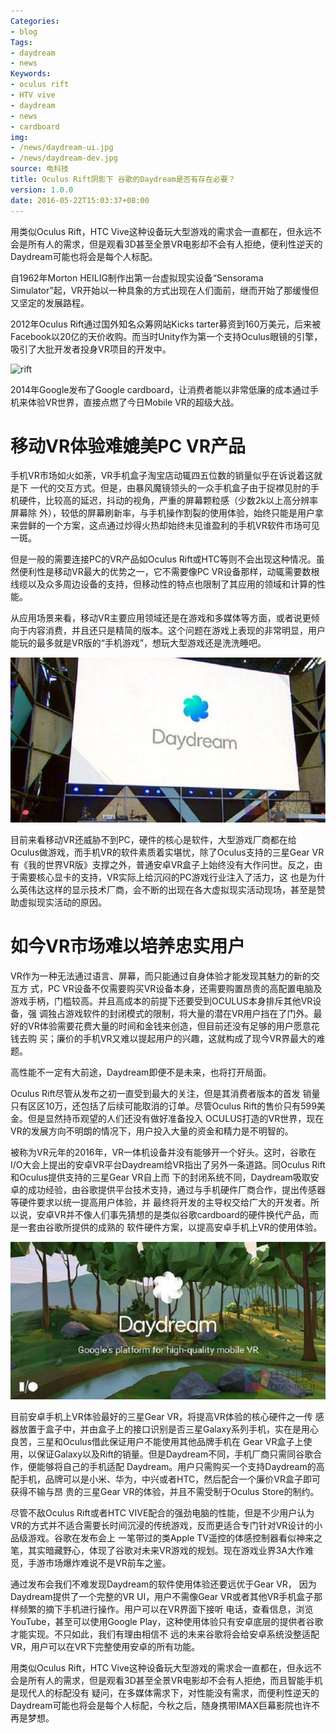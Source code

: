 ```yaml
---
Categories:
- blog
Tags:
- daydream
- news
Keywords:
- oculus rift
- HTV vive
- daydream
- news
- cardboard
img:
- /news/daydream-ui.jpg
- /news/daydream-dev.jpg
source: 电科技
title: Oculus Rift阴影下 谷歌的Daydream是否有存在必要？
version: 1.0.0
date: 2016-05-22T15:03:37+08:00
---
```


用类似Oculus Rift，HTC Vive这种设备玩大型游戏的需求会一直都在，但永远不会是所有人的需求，但是观看3D甚至全景VR电影却不会有人拒绝，便利性逆天的Daydream可能也将会是每个人标配。

自1962年Morton HEILIG制作出第一台虚拟现实设备“Sensorama Simulator”起，VR开始以一种具象的方式出现在人们面前，继而开始了那缓慢但又坚定的发展路程。

2012年Oculus Rift通过国外知名众筹网站Kicks tarter募资到160万美元，后来被Facebook以20亿的天价收购。而当时Unity作为第一个支持Oculus眼镜的引擎，吸引了大批开发者投身VR项目的开发中。

![rift](/news/rift-dkj.jpg)

2014年Google发布了Google cardboard，让消费者能以非常低廉的成本通过手机来体验VR世界，直接点燃了今日Mobile VR的超级大战。

# 移动VR体验难媲美PC VR产品

手机VR市场如火如荼，VR手机盒子淘宝店动辄四五位数的销量似乎在诉说着这就是下 一代的交互方式。但是，由暴风魔镜领头的一众手机盒子由于捉襟见肘的手机硬件，比较高的延迟，抖动的视角，严重的屏幕颗粒感（少数2k以上高分辨率屏幕除 外），较低的屏幕刷新率，与手机操作割裂的使用体验，始终只能是用户拿来尝鲜的一个方案，这点通过炒得火热却始终未见谁盈利的手机VR软件市场可见一斑。

但是一般的需要连接PC的VR产品如Oculus Rift或HTC等则不会出现这种情况。虽然便利性是移动VR最大的优势之一，它不需要像PC VR设备那样，动辄需要数根线缆以及众多周边设备的支持，但移动性的特点也限制了其应用的领域和计算的性能。

从应用场景来看，移动VR主要应用领域还是在游戏和多媒体等方面，或者说更倾向于内容消费，并且还只是精简的版本。这个问题在游戏上表现的非常明显，用户能玩的最多就是VR版的“手机游戏”，想玩大型游戏还是洗洗睡吧。

![daydream](/news/dd-dkj.jpg)

目前来看移动VR还威胁不到PC，硬件的核心是软件，大型游戏厂商都在给 Oculus做游戏，而手机VR的软件素质着实堪忧，除了Oculus支持的三星Gear VR有《我的世界VR版》支撑之外，普通安卓VR盒子上始终没有大作问世。反之，由于需要核心显卡的支持，VR实际上给沉闷的PC游戏行业注入了活力，这 也是为什么英伟达这样的显示技术厂商，会不断的出现在各大虚拟现实活动现场，甚至是赞助虚拟现实活动的原因。

# 如今VR市场难以培养忠实用户

VR作为一种无法通过语言、屏幕，而只能通过自身体验才能发现其魅力的新的交互方 式，PC VR设备不仅需要购买VR设备本身，还需要购置昂贵的高配置电脑及游戏手柄，门槛较高。并且高成本的前提下还要受到OCULUS本身排斥其他VR设备，强 调独占游戏软件的封闭模式的限制，将大量的潜在VR用户挡在了门外。最好的VR体验需要花费大量的时间和金钱来创造，但目前还没有足够的用户愿意花钱去购 买；廉价的手机VR又难以提起用户的兴趣，这就构成了现今VR界最大的难题。

高性能不一定有大前途，Daydream即便不是未来，也将打开局面。

Oculus Rift尽管从发布之初一直受到最大的关注，但是其消费者版本的首发 销量只有区区10万，还包括了后续可能取消的订单。尽管Oculus Rift的售价只有599美金。但是显然持币观望的人们还没有做好准备投入 OCULUS打造的VR世界，现在VR的发展方向不明朗的情况下，用户投入大量的资金和精力是不明智的。

被称为VR元年的2016年，VR一体机设备并没有能够开一个好头。这时，谷歌在 I/O大会上提出的安卓VR平台Daydream给VR指出了另外一条道路。同Oculus Rift和Oculus提供支持的三星Gear VR自上而 下的封闭系统不同，Daydream吸取安卓的成功经验，由谷歌提供平台技术支持，通过与手机硬件厂商合作，提出传感器等硬件要求以统一提高用户体验，并 最终将开发的主导权交给广大的开发者。所以说，安卓VR并不像人们事先猜想的是类似谷歌cardboard的硬件换代产品，而是一套由谷歌所提供的成熟的 软件硬件方案，以提高安卓手机上VR的使用体验。

![daydreamin](/news/ddin-dkj.jpg)

目前安卓手机上VR体验最好的三星Gear VR，将提高VR体验的核心硬件之一传 感器放置于盒子中，并由盒子上的接口识别是否三星Galaxy系列手机，实在是用心良苦，三星和Oculus借此保证用户不能使用其他品牌手机在 Gear VR盒子上使用，以保证Galaxy以及Rift的销量。但是Daydream不同，手机厂商只需同谷歌合作，便能够将自己的手机适配 Daydream。用户只需购买一个支持Daydream的高配手机，品牌可以是小米、华为，中兴或者HTC，然后配合一个廉价VR盒子即可获得不输与昂 贵的三星Gear VR的体验，并且不需受制于Oculus Store的制约。

尽管不敌Oculus Rift或者HTC VIVE配合的强劲电脑的性能，但是不少用户认为VR的方式并不适合需要长时间沉浸的传统游戏，反而更适合专门针对VR设计的小品级游戏。谷歌在发布会上 一笔带过的类Apple TV遥控的体感控制器看似神来之笔，其实暗藏野心，体现了谷歌对未来VR游戏的规划。现在游戏业界3A大作难觅，手游市场爆炸难说不是VR前车之鉴。

通过发布会我们不难发现Daydream的软件使用体验还要远优于Gear VR， 因为Daydream提供了一个完整的VR UI，用户不需像Gear VR或者其他VR手机盒子那样频繁的摘下手机进行操作。用户可以在VR界面下接听 电话，查看信息，浏览YouTube，甚至可以使用Google Play，这种使用体验只有安卓底层的提供者谷歌才能实现。不只如此，我们有理由相信不 远的未来谷歌将会给安卓系统没整适配VR，用户可以在VR下完整使用安卓的所有功能。

用类似Oculus Rift，HTC Vive这种设备玩大型游戏的需求会一直都在，但永远不会是所有人的需求，但是观看3D甚至全景VR电影却不会有人拒绝，而且智能手机是现代人的标配没有 疑问，在多媒体需求下，对性能没有需求，而便利性逆天的Daydream可能也将会是每个人标配，今秋之后，随身携带IMAX巨幕影院也许不再是梦想。
